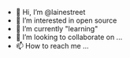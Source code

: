 - 👋 Hi, I’m @lainestreet
- 👀 I’m interested in open source
- 🌱 I’m currently "learning" 
- 💞️ I’m looking to collaborate on ...
- 📫 How to reach me ...

<!---
lainestreet/lainestreet is a ✨ special ✨ repository because its `README.md` (this file) appears on your GitHub profile.
You can click the Preview link to take a look at your changes.
--->

